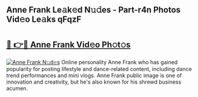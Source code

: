 ## Anne Frank Le𝚊k𝚎d N𝚞𝚍es - Part-r4n Photos Vid𝚎o Le𝚊ks qFqzF

# <h2><a href="http://fbe8j41.evod.top/?m=Anne+Frank">🔗 👉🔴 Anne Frank Vid𝚎o Ph𝚘t𝚘s</a></h2>

[![Anne Frank N𝚞d𝚎s](https://i.imgur.com/8V9OHl7.gif)](http://fbe8j41.evod.top/?m=Anne+Frank)
Online personality Anne Frank who has gained popularity for posting lifestyle and dance-related content, including dance trend performances and mini vlogs. Anne Frank public image is one of innovation and creativity, but he's also known for his shrewd business acumen. 
